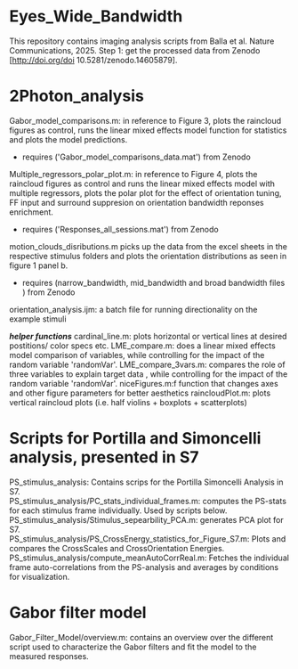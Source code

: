 # Eyes_Wide_Bandwidth 
This repository contains imaging analysis scripts from Balla et al. Nature Communications, 2025. 
Step 1: get the processed data from Zenodo [http://doi.org/doi 10.5281/zenodo.14605879]. 


# 2Photon_analysis 
Gabor_model_comparisons.m: in reference to Figure 3, plots the raincloud figures as control,
runs the 	linear mixed effects model function for statistics and plots the model predictions.
- requires ('Gabor_model_comparisons_data.mat') from Zenodo
  
Multiple_regressors_polar_plot.m: in reference to Figure 4, plots the raincloud figures as control
and runs the linear mixed effects model with multiple regressors, plots the polar plot for the effect 
of orientation tuning, FF input and surround suppresion on orientation bandwidth reponses enrichment.	
- requires ('Responses_all_sessions.mat') from Zenodo

motion_clouds_disributions.m picks up the data from the excel sheets in the respective stimulus folders 
and plots the orientation distributions as seen in figure 1 panel b.
- requires (narrow_bandwidth, mid_bandwidth and broad bandwidth files ) from Zenodo
  
orientation_analysis.ijm: a batch file for running directionality on the example stimuli

***helper functions***
cardinal_line.m: plots horizontal or vertical lines at desired postitions/ color specs etc.
LME_compare.m: does a linear mixed effects model comparison of variables, while controlling for the impact of the random variable 'randomVar'.
LME_compare_3vars.m: compares the role of three variables to explain target data , while controlling for the impact of the random variable 'randomVar'. 
niceFigures.m:f function that changes axes and other figure parameters for better aesthetics 
raincloudPlot.m: plots vertical raincloud plots (i.e. half violins + boxplots + scatterplots) 


# Scripts for Portilla and Simoncelli analysis, presented in S7
PS_stimulus_analysis: Contains scrips for the Portilla Simoncelli Analysis in S7.  
PS_stimulus_analysis/PC_stats_individual_frames.m: computes the PS-stats for each stimulus frame individually. Used by scripts below.  
PS_stimulus_analysis/Stimulus_sepearbility_PCA.m: generates PCA plot for S7.  
PS_stimulus_analysis/PS_CrossEnergy_statistics_for_Figure_S7.m: Plots and compares the CrossScales and CrossOrientation Energies.  
PS_stimulus_analysis/compute_meanAutoCorrReal.m: Fetches the individual frame auto-correlations from the PS-analysis and averages by conditions for visualization.  


# Gabor filter model
Gabor_Filter_Model/overview.m: contains an overview over the different script used to characterize the Gabor filters and fit the model to the measured responses. 
